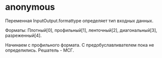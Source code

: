 # anonymous
 Переменная InputOutput.formattype определяет тип входных данных.
 
 Форматы: Плотный[0], профильный[1], ленточный[2], диагональный[3], разреженный[4].
 
 Начинаем с профильного формата. С предобуславливателем пока не определились. Решатель - МСГ. 
